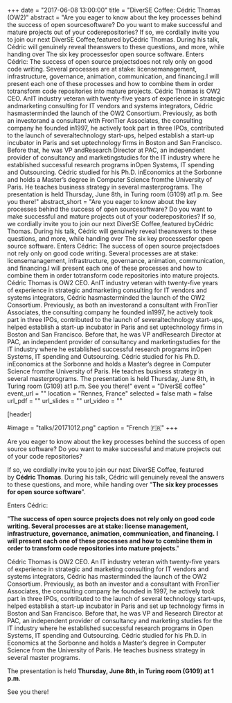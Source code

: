 +++
date = "2017-06-08 13:00:00"
title = "DiverSE Coffee: Cédric Thomas (OW2)"
abstract = "Are you eager to know about the key processes behind the success of open sourcesoftware? Do you want to make successful and mature projects out of your coderepositories? If so, we cordially invite you to join our next DiverSE Coffee,featured byCédric Thomas. During his talk, Cédric will genuinely reveal theanswers to these questions, and more, while handing over The six key processesfor open source software. Enters Cédric: The success of open source projectsdoes not rely only on good code writing. Several processes are at stake: licensemanagement, infrastructure, governance, animation, communication, and financing.I will present each one of these processes and how to combine them in order totransform code repositories into mature projects. Cédric Thomas is OW2 CEO. AnIT industry veteran with twenty-five years of experience in strategic andmarketing consulting for IT vendors and systems integrators, Cédric hasmasterminded the launch of the OW2 Consortium. Previously, as both an investorand a consultant with FronTier Associates, the consulting company he founded in1997, he actively took part in three IPOs, contributed to the launch of severaltechnology start-ups, helped establish a start-up incubator in Paris and set uptechnology firms in Boston and San Francisco. Before that, he was VP andResearch Director at PAC, an independent provider of consultancy and marketingstudies for the IT industry where he established successful research programs inOpen Systems, IT spending and Outsourcing. Cédric studied for his Ph.D. inEconomics at the Sorbonne and holds a Master’s degree in Computer Science fromthe University of Paris. He teaches business strategy in several masterprograms. The presentation is held Thursday, June 8th, in Turing room (G109) at1 p.m. See you there!"
abstract_short = "Are you eager to know about the key processes behind the success of open sourcesoftware? Do you want to make successful and mature projects out of your coderepositories? If so, we cordially invite you to join our next DiverSE Coffee,featured byCédric Thomas. During his talk, Cédric will genuinely reveal theanswers to these questions, and more, while handing over The six key processesfor open source software. Enters Cédric: The success of open source projectsdoes not rely only on good code writing. Several processes are at stake: licensemanagement, infrastructure, governance, animation, communication, and financing.I will present each one of these processes and how to combine them in order totransform code repositories into mature projects. Cédric Thomas is OW2 CEO. AnIT industry veteran with twenty-five years of experience in strategic andmarketing consulting for IT vendors and systems integrators, Cédric hasmasterminded the launch of the OW2 Consortium. Previously, as both an investorand a consultant with FronTier Associates, the consulting company he founded in1997, he actively took part in three IPOs, contributed to the launch of severaltechnology start-ups, helped establish a start-up incubator in Paris and set uptechnology firms in Boston and San Francisco. Before that, he was VP andResearch Director at PAC, an independent provider of consultancy and marketingstudies for the IT industry where he established successful research programs inOpen Systems, IT spending and Outsourcing. Cédric studied for his Ph.D. inEconomics at the Sorbonne and holds a Master’s degree in Computer Science fromthe University of Paris. He teaches business strategy in several masterprograms. The presentation is held Thursday, June 8th, in Turing room (G109) at1 p.m. See you there!"
event = "DiverSE coffee"
event_url = ""
location = "Rennes, France"
selected = false
math = false
url_pdf = ""
url_slides = ""
url_video = ""


[header]

#image = "talks/20171012.png"
caption = "French :fr:"
+++


Are you eager to know about the key processes behind the success of open source software? Do you want to make successful and mature projects out of your code repositories?

If so, we cordially invite you to join our next DiverSE Coffee, featured by <strong>Cédric Thomas</strong>. During his talk, Cédric will genuinely reveal the answers to these questions, and more, while handing over "<strong>The six key processes for open source software</strong>".

Enters Cédric:

"<strong>The success of open source projects does not rely only on good code writing. Several processes are at stake: license management, infrastructure, governance, animation, communication, and financing.</strong>
<strong>I will present each one of these processes and how to combine them in order to transform code repositories into mature projects</strong>."

Cédric Thomas is OW2 CEO. An IT industry veteran with twenty-five years of experience in strategic and marketing consulting for IT vendors and systems integrators, Cédric has masterminded the launch of the OW2 Consortium. Previously, as both an investor and a consultant with FronTier Associates, the consulting company he founded in 1997, he actively took part in three IPOs, contributed to the launch of several technology start-ups, helped establish a start-up incubator in Paris and set up technology firms in Boston and San Francisco. Before that, he was VP and Research Director at PAC, an independent provider of consultancy and marketing studies for the IT industry where he established successful research programs in Open Systems, IT spending and Outsourcing. Cédric studied for his Ph.D. in Economics at the Sorbonne and holds a Master’s degree in Computer Science from the University of Paris. He teaches business strategy in several master programs.

The presentation is held <strong>Thursday, June 8th, in Turing room (G109) at 1 p.m</strong>.

See you there!
